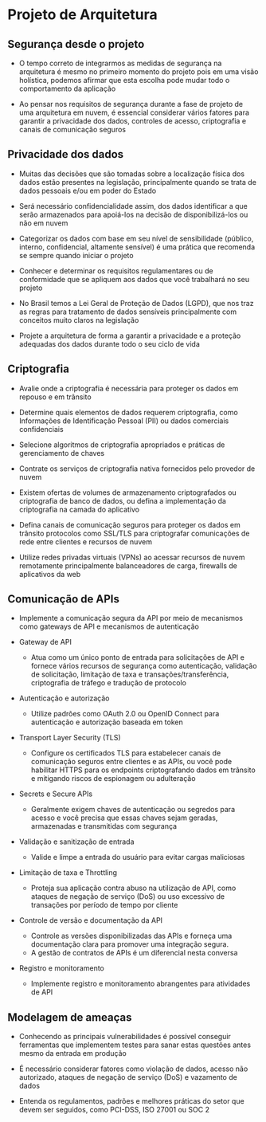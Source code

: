 # Projeto de Arquitetura

## Segurança desde o projeto

- O tempo correto de integrarmos as medidas de segurança na arquitetura é mesmo no primeiro momento do projeto pois em uma visão holística, podemos afirmar que esta escolha pode mudar todo o comportamento da aplicação

- Ao pensar nos requisitos de segurança durante a fase de projeto de uma arquitetura em nuvem, é essencial considerar vários fatores para garantir a privacidade dos dados, controles de acesso, criptografia e canais de comunicação seguros

## Privacidade dos dados

- Muitas das decisões que são tomadas sobre a localização física dos dados estão presentes na legislação, principalmente quando se trata de dados pessoais e/ou em poder do Estado

- Será necessário confidencialidade assim, dos dados identificar a que serão armazenados para apoiá-los na decisão de disponibilizá-los ou não em nuvem

- Categorizar os dados com base em seu nível de sensibilidade (público, interno, confidencial, altamente sensível) é uma prática que recomenda se sempre quando iniciar o projeto

- Conhecer e determinar os requisitos regulamentares ou de conformidade que se apliquem aos dados que você trabalhará no seu projeto

- No Brasil temos a Lei Geral de Proteção de Dados (LGPD), que nos traz as regras para tratamento de dados sensíveis principalmente com conceitos muito claros na legislação

- Projete a arquitetura de forma a garantir a privacidade e a proteção adequadas dos dados durante todo o seu ciclo de vida

## Criptografia

- Avalie onde a criptografia é necessária para proteger os dados em repouso e em trânsito

- Determine quais elementos de dados requerem criptografia, como Informações de Identificação Pessoal (PII) ou dados comerciais confidenciais

- Selecione algoritmos de criptografia apropriados e práticas de gerenciamento de chaves

- Contrate os serviços de criptografia nativa fornecidos pelo provedor de nuvem

- Existem ofertas de volumes de armazenamento criptografados ou criptografia de banco de dados, ou defina a implementação da criptografia na camada do aplicativo

- Defina canais de comunicação seguros para proteger os dados em trânsito protocolos como SSL/TLS para criptografar comunicações de rede entre clientes e recursos de nuvem

- Utilize redes privadas virtuais (VPNs) ao acessar recursos de nuvem remotamente principalmente balanceadores de carga, firewalls de aplicativos da web

## Comunicação de APIs

- Implemente a comunicação segura da API por meio de mecanismos como gateways de API e mecanismos de autenticação

- Gateway de API
    - Atua como um único ponto de entrada para solicitações de API e fornece vários recursos de segurança como autenticação, validação de solicitação, limitação de taxa e transações/transferência, criptografia de tráfego e tradução de protocolo

- Autenticação e autorização
    - Utilize padrões como OAuth 2.0 ou OpenID Connect para autenticação e autorização baseada em token

- Transport Layer Security (TLS)
    - Configure os certificados TLS para estabelecer canais de comunicação seguros entre clientes e as APIs, ou você pode habilitar HTTPS para os endpoints criptografando dados em trânsito e mitigando riscos de espionagem ou adulteração

- Secrets e Secure APIs
    - Geralmente exigem chaves de autenticação ou segredos para acesso e você precisa que essas chaves sejam geradas, armazenadas e transmitidas com segurança

- Validação e sanitização de entrada
    - Valide e limpe a entrada do usuário para evitar cargas maliciosas

- Limitação de taxa e Throttling
    - Proteja sua aplicação contra abuso na utilização de API, como ataques de negação de serviço (DoS) ou uso excessivo de transações por período de tempo por cliente

- Controle de versão e documentação da API
    - Controle as versões disponibilizadas das APIs e forneça uma documentação clara para promover uma integração segura. 
    - A gestão de contratos de APIs é um diferencial nesta conversa

- Registro e monitoramento
    - Implemente registro e monitoramento abrangentes para atividades de API

## Modelagem de ameaças

- Conhecendo as principais vulnerabilidades é possível conseguir ferramentas que implementem testes para sanar estas questões antes mesmo da entrada em produção

- É necessário considerar fatores como violação de dados, acesso não autorizado, ataques de negação de serviço (DoS) e vazamento de dados

- Entenda os regulamentos, padrões e melhores práticas do setor que devem ser seguidos, como PCI-DSS, ISO 27001 ou SOC 2
